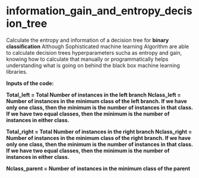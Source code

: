 # information_gain_and_entropy_decision_tree
Calculate the entropy and information of a decision tree for <b> binary classification</b>
Although Sophisticated machine learning Algorithm are able to calculate decision trees hyperparameters sucha as entropy and gain, knowing how to calculate that manually or programmatically helps understanding what is going on behind the black box machine learning libraries.

<b> Inputs of the code: <b/>

<b> Total_left<b/> = Total Number of instances in the left branch
<b> Nclass_left<b/> = Number of instances in the <b>minimum class<b/> of the left branch. If we have only one class, then the minimum is the number of instances in that class. If we have two equal classes, then the minimum is the number of instances in either class.

<b> Total_right<b/> = Total Number of instances in the right branch
<b> Nclass_right<b/> = Number of instances in the minimum class of the right branch.  If we have only one class, then the minimum is the number of instances in that class. If we have two equal classes, then the minimum is the number of instances in either class.

<b> Nclass_parent<b/> = Number of instances in the <b>minimum class of the parent<b/>

